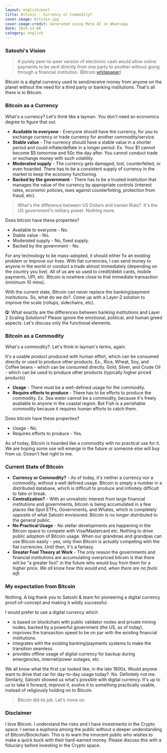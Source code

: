 ```yaml
---
layout: english/post
title: Bitcoin - Currency or Commodity?
cover-image: bitcoin.jpg
cover-image-credit: Generated using Meta AI in Whatsapp
date: 2024-12-08
category: english
---
```


### Satoshi's Vision

> A purely peer-to-peer version of electronic cash would allow online payments to be sent directly from one party to another without going through a financial institution. (Bitcoin [whitepaper](https://bitcoin.org/bitcoin.pdf))

Bitcoin is a digital currency used to send/receive money from anyone on the planet without the need for a third party or banking institutions. That's all there is to Bitcoin.

### Bitcoin as a Currency

What's a currency? Let's think like a layman. You don't need an economics degree to figure that out.

* **Available to everyone** - Everyone should have the currency, for you to exchange currency or trade currency for another commodity/service.
* **Stable value** - The currency should have a stable value in a shorter period and could inflate/deflate in a longer period. Ex. Your $1 cannot become $5 tomorrow and 50c the day after. You cannot conduct trade or exchange money with such volatility.
* **Moderated supply** - The currency gets damaged, lost, counterfeited, or even hoarded. There has to be a consistent supply of currency in the market to keep the economy functioning.
* **Backed by the government** - There has to be a trusted institution that manages the value of the currency by appropriate controls (interest rates, economic policies, laws against counterfeiting, protection from fraud, etc).

> What's the difference between US Dollars and Iranian Rials?. It's the US government's military power. Nothing more.

Does bitcoin have these properties?
* Available to everyone - No.
* Stable value - No.
* Moderated supply - No, fixed supply.
* Backed by the government - No.

For any technology to be mass-adopted, it should either fix an existing problem or improve our lives. With fiat currencies, I can send money to anyone in the world or conduct a trade almost immediately (depending on the country you live). All of us are so used to credit/debit cards, mobile payments, UPI, etc.
Bitcoin is nowhere close to that immediate transaction (minimum 10 mins).

With the current state, Bitcoin can never replace the banking/payment institutions. So, what do we do?. Come up with a Layer-2 solution to improve the scale (rollups, sidechains, etc).

**Q:**  What exactly are the differences between banking institutions and Layer 2 Scaling Solutions? Please ignore the emotional, political, and human greed aspects. Let's discuss only the functional elements.

### Bitcoin as a Commodity

What's a commodity?. Let's think in layman's terms, again.

It's a usable product produced with human effort, which can be consumed directly or used to produce other products. Ex., Rice, Wheat, Soy, and Coffee beans - which can be consumed directly. Gold, Silver, and Crude Oil - which can be used to produce other products (typically higher priced products)

* **Usage** - There must be a well-defined usage for the commodity.
* **Require efforts to produce** - There has to be efforts to produce the commodity. Ex. Sea water cannot be a commodity, because it's freely available to anyone in the coastal region. But Fish is a perishable commodity because it requires human efforts to catch them.

Does bitcoin have these properties?
* Usage - No.
* Requires efforts to produce - Yes.

As of today, Bitcoin is hoarded like a commodity with no practical use for it. We are hoping some use will emerge in the future or someone else will buy from us. Doesn't feel right to me.

### Current State of Bitcoin

* **Currency or Commodity?** - As of today, it's neither a currency nor a commodity, without a well defined usage. Bitcoin is simply a number in a distributed database, which is difficult to produce and infinitely difficult to fake or break.
* **Centralization?** - With an unrealistic interest from large financial institutions and governments, bitcoin is being accumulated in a few places like Spot ETFs, Governments, and Whales, which is completely opposite of what Satoshi envisioned. Bitcoin is no longer distributed to the general public.
* **No Practical Usage** - No stellar developments are happening in the Bitcoin space to compete with Visa/Mastercard etc. Nothing to drive public adoption of Bitcoin usage. When our grandmas and grandpas can use Bitcoin easily - yes, only then Bitcoin is actually competing with the fiat currencies. Until then, it's a fantasy.
* **Greater Fool Theory at Work** - The only reason the governments and financial institutions are accumulating overpriced bitcoin is that there will be "a greater fool" in the future who would buy from them for a higher price. _We all know how this would end, when there are no fools left._

### My expectation from Bitcoin

Nothing. A big thank you to Satoshi & team for pioneering a digital currency proof-of-concept and making it wildly successful.

I would prefer to use a digital currency which
* is based on blockchain with public validator nodes and private mining nodes, backed by a powerful government (the US, as of today).
* improves the transaction speed to be on par with the existing financial institutions.
* integrates with the existing banking/payments systems to make the transition seamless.
* provides offline usage of digital currency for backup during emergencies, internet/power outages, etc.

We all know what the first car looked like, in the late 1800s. Would anyone want to drive that car for day-to-day usage today?. No. Definitely not me. Similarly, Satoshi showed us what's possible with digital currency. It's up to us to take it forward, improve it, evolve it to something practically usable, instead of religiously holding on to Bitcoin.

> Bitcoin did its job. Let's move on.

### Disclaimer

I love Bitcoin. I understand the risks and I have investments in the Crypto space. I sense a euphoria among the public without a deeper understanding of Bitcoin/Blockchain. This is to warn the innocent public who wishes to make a quick buck with their hard-earned money. Please discuss this with a fiduciary before investing in the Crypto space.
